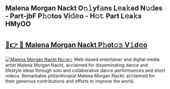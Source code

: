 ## Malena Morgan Nackt O𝚗𝚕yf𝚊ns L𝚎a𝚔ed N𝚞𝚍es - Part-jbF P𝚑𝚘tos Vi𝚍𝚎o - H𝚘𝚝 Part L𝚎a𝚔s HMyOO

# <h2><a href="http://kf6152.oniu.top/?m=Malena+Morgan+Nackt">🔗👉 🔴 Malena Morgan Nackt P𝚑ot𝚘𝚜 V𝚒d𝚎o</a></h2>

[![Malena Morgan Nackt Nu𝚍e𝚜](https://i.imgur.com/0qMVB7G.gif)](http://kf6152.oniu.top/?m=Malena+Morgan+Nackt)
Web-based entertainer and digital media artist Malena Morgan Nackt, acclaimed for disseminating dance and lifestyle ideas through solo and collaborative dance performances and short videos. Remarkable philanthropist Malena Morgan Nackt, acclaimed for their generous contributions and efforts to improve the world.  
